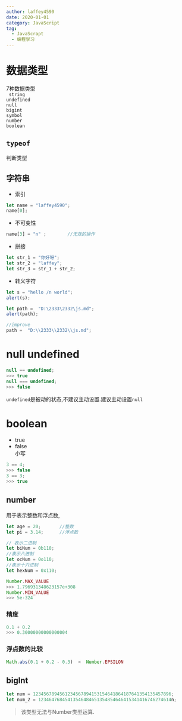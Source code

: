 ```yaml
---
author: laffey4590
date: 2020-01-01
category: JavaScript
tag: 
  - JavaScrapt
  - 编程学习
---
```

# 数据类型

7种数据类型     
` string`  
`undefined`  
`null`  
`bigint`    
`symbol`    
`number`    
`boolean`   

## `typeof` 
判断类型


## 字符串

- 索引
```JavaScript
let name = "laffey4590";
name[0];
```

- 不可变性
```JavaScript
name[3] = "n" ;        //无效的操作
```

- 拼接
```JavaScript
let str_1 = "你好呀";
let str_2 = "laffey";
let str_3 = str_1 + str_2;
```

- 转义字符
```JavaScript
let s = "hello /n world";
alert(s);

let path =  "D:\2333\2332\js.md";
alert(path);

//improve
path =  "D:\\2333\\2332\\js.md";
```

# null undefined
```JavaScript
null == undefined;
>>> true
null === undefined;
>>> false
```

`undefined`是被动的状态,不建议主动设置.建议主动设置`null`

# boolean

- true
- false     
小写
```JavaScript
3 == 4;
>>> false
3 == 3;
>>> true
```

## number
用于表示整数和浮点数,
```JavaScript
let age = 20;       //整数
let pi = 3.14;      //浮点数

// 表示二进制
let biNum = 0b110;
//表示八进制
let ocNum = 0o110;
//表示十六进制
let hexNum = 0x110;

```

```JavaScript
Number.MAX_VALUE
>>> 1.796931348623157e+308
Number.MIN_VALUE
>>> 5e-324
```

### 精度
```JavaScript
0.1 + 0.2
>>> 0.30000000000000004
```

### 浮点数的比较
```JavaScript
Math.abs(0.1 + 0.2 - 0.3)  <  Number.EPSILON
```

## biglnt

```JavaScript
let num = 1234567894561234567894153154641864187641354135457896;
let num_2 = 12346476845413546484651354854646415341416746274614n;
```

> 该类型无法与Number类型运算.

